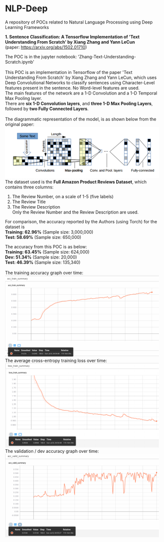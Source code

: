 # NLP-Deep
A repository of POCs related to Natural Language Processing using Deep Learning Frameworks

**1. Sentence Classification: A Tensorflow Implementation of 'Text Understanding From Scratch' by Xiang Zhang and Yann LeCun** <br/>
(paper: https://arxiv.org/abs/1502.01710)

The POC is in the jupyter notebook: 'Zhang-Text-Understanding-Scratch.ipynb' <br /> <br />
This POC is an implementation in Tensorflow of the paper 'Text Understanding From Scratch' by Xiang Zhang and Yann LeCun, which uses Deep Convolutional Networks to classify sentences using Character-Level features present in the sentence. No Word-level features are used. <br />
The main features of the network are a 1-D Convolution and a 1-D Temporal Max Pooling layer. <br />
There are **six 1-D Convolution layers**, and **three 1-D Max Pooling Layers**, followed by **two Fully Connected Layers**.  <br/> <br/>
The diagrammatic representation of the model, is as shown below from the original paper: <br />
![alt text](https://github.com/nitinvwaran/NLP-Deep/blob/master/Sentence-Classification/Zhang_Text_Understanding_Scratch/model_illustration.PNG)
<br />
The dataset used is the **Full Amazon Product Reviews Dataset**, which contains three columns: <br/>
1. The Review Number, on a scale of 1-5 (five labels) <br/>
2. The Review Title <br/>
3. The Review Description <br/>
Only the Review Number and the Review Description are used.

For comparison, the accuracy reported by the Authors (using Torch) for the dataset is <br />
**Training: 62.96%** (Sample size: 3,000,000) <br />
**Test: 58.69%** (Sample size: 650,000) <br />

The accuracy from this POC is as below: <br />
**Training: 63.45%** (Sample size: 624,000) <br/>
**Dev: 51.34%** (Sample size: 20,000) <br/>
**Test: 46.39%** (Sample size: 135,340) <br/>
<br/>
The training accuracy graph over time:
![alt text](https://github.com/nitinvwaran/NLP-Deep/blob/master/Sentence-Classification/Zhang_Text_Understanding_Scratch/Train_Accuracy_Tensorboard.PNG)
<br />
The average cross-entropy training loss over time:
![alt text](https://github.com/nitinvwaran/NLP-Deep/blob/master/Sentence-Classification/Zhang_Text_Understanding_Scratch/Cross_Entropy_Average_Loss_Tensorboard.PNG)
<br />
The validation / dev accuracy graph over time:
![alt text](https://github.com/nitinvwaran/NLP-Deep/blob/master/Sentence-Classification/Zhang_Text_Understanding_Scratch/Valid_Accuracy_Tensorboard.PNG)

